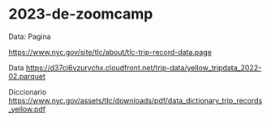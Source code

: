 # 2023-de-zoomcamp


Data:
Pagina

https://www.nyc.gov/site/tlc/about/tlc-trip-record-data.page

Data
https://d37ci6vzurychx.cloudfront.net/trip-data/yellow_tripdata_2022-02.parquet

Diccionario
https://www.nyc.gov/assets/tlc/downloads/pdf/data_dictionary_trip_records_yellow.pdf
